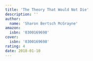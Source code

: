 ```yaml
---
title: 'The Theory That Would Not Die'
description: ''
author:
  name: 'Sharon Bertsch McGrayne'
amazon:
  isbn: '0300169698'
cover:
  isbn: '0300169698'
rating: 4
date: 2018-01-10
---
```

